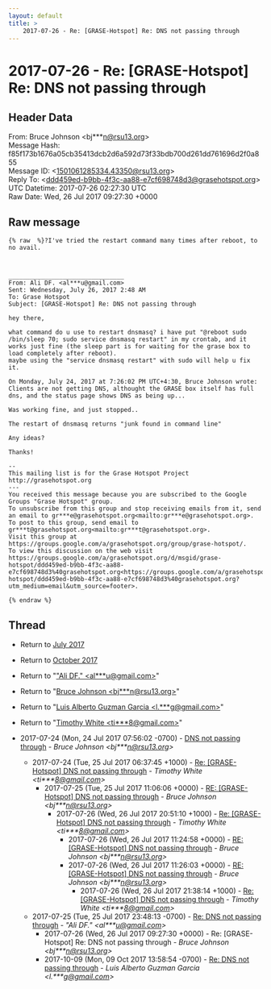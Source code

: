 ```yaml
---
layout: default
title: >
    2017-07-26 - Re: [GRASE-Hotspot] Re: DNS not passing through
---
```


# 2017-07-26 - Re: [GRASE-Hotspot] Re: DNS not passing through

## Header Data

From: Bruce Johnson \<bj***n@rsu13.org\><br>
Message Hash: f85f173b1676a05cb35413dcb2d6a592d73f33bdb700d261dd761696d2f0a855<br>
Message ID: \<1501061285334.43350@rsu13.org\><br>
Reply To: \<ddd459ed-b9bb-4f3c-aa88-e7cf698748d3@grasehotspot.org\><br>
UTC Datetime: 2017-07-26 02:27:30 UTC<br>
Raw Date: Wed, 26 Jul 2017 09:27:30 +0000<br>

## Raw message

```
{% raw  %}?I've tried the restart command many times after reboot, to no avail.



________________________________
From: Ali DF. <al***u@gmail.com>
Sent: Wednesday, July 26, 2017 2:48 AM
To: Grase Hotspot
Subject: [GRASE-Hotspot] Re: DNS not passing through

hey there,

what command do u use to restart dnsmasq? i have put "@reboot sudo /bin/sleep 70; sudo service dnsmasq restart" in my crontab, and it works just fine (the sleep part is for waiting for the grase box to load completely after reboot).
maybe using the "service dnsmasq restart" with sudo will help u fix it.

On Monday, July 24, 2017 at 7:26:02 PM UTC+4:30, Bruce Johnson wrote:
Clients are not getting DNS, althought the GRASE box itself has full dns, and the status page shows DNS as being up...

Was working fine, and just stopped..

The restart of dnsmasq returns "junk found in command line"

Any ideas?

Thanks!

--
This mailing list is for the Grase Hotspot Project http://grasehotspot.org
---
You received this message because you are subscribed to the Google Groups "Grase Hotspot" group.
To unsubscribe from this group and stop receiving emails from it, send an email to gr***e@grasehotspot.org<mailto:gr***e@grasehotspot.org>.
To post to this group, send email to gr***t@grasehotspot.org<mailto:gr***t@grasehotspot.org>.
Visit this group at https://groups.google.com/a/grasehotspot.org/group/grase-hotspot/.
To view this discussion on the web visit https://groups.google.com/a/grasehotspot.org/d/msgid/grase-hotspot/ddd459ed-b9bb-4f3c-aa88-e7cf698748d3%40grasehotspot.org<https://groups.google.com/a/grasehotspot.org/d/msgid/grase-hotspot/ddd459ed-b9bb-4f3c-aa88-e7cf698748d3%40grasehotspot.org?utm_medium=email&utm_source=footer>.

{% endraw %}
```

## Thread

+ Return to [July 2017](/archive/2017/07)
+ Return to [October 2017](/archive/2017/10)

+ Return to "["Ali DF." <al***u<span>@</span>gmail.com>](/authors/al___u_at_gmail_com)"
+ Return to "[Bruce Johnson <bj***n<span>@</span>rsu13.org>](/authors/bj___n_at_rsu13_org)"
+ Return to "[Luis Alberto Guzman Garcia <l.***g<span>@</span>gmail.com>](/authors/l____g_at_gmail_com)"
+ Return to "[Timothy White <ti***8<span>@</span>gmail.com>](/authors/ti___8_at_gmail_com)"

+ 2017-07-24 (Mon, 24 Jul 2017 07:56:02 -0700) - [DNS not passing through](/archive/2017/07/cdb7a9c4333a98ebec3c8e821485bb2d3ebaae3ffdf7b05061dab9a697c3ce83) - _Bruce Johnson \<bj***n@rsu13.org\>_
  + 2017-07-24 (Tue, 25 Jul 2017 06:37:45 +1000) - [Re: [GRASE-Hotspot] DNS not passing through](/archive/2017/07/8d27a19e6751471b6d498cca6580544acc7ac61ae7762d187412ba696ef21f25) - _Timothy White \<ti***8@gmail.com\>_
    + 2017-07-25 (Tue, 25 Jul 2017 11:06:06 +0000) - [RE: [GRASE-Hotspot] DNS not passing through](/archive/2017/07/57c01a2cf4b7b2edca7f33013c06a6b56b79c8c3dcb155d6002c9b11f27a3090) - _Bruce Johnson \<bj***n@rsu13.org\>_
      + 2017-07-26 (Wed, 26 Jul 2017 20:51:10 +1000) - [Re: [GRASE-Hotspot] DNS not passing through](/archive/2017/07/25b9c76475f7a46b87df7fb5f0f4a5020c8e2cf7ee5c7e73455fbb523a84b112) - _Timothy White \<ti***8@gmail.com\>_
        + 2017-07-26 (Wed, 26 Jul 2017 11:24:58 +0000) - [RE: [GRASE-Hotspot] DNS not passing through](/archive/2017/07/c64178477996ac32d637955c4dd1531ab71d4b95dd9cc1fa4fe3f4c5f5e55e69) - _Bruce Johnson \<bj***n@rsu13.org\>_
        + 2017-07-26 (Wed, 26 Jul 2017 11:26:03 +0000) - [RE: [GRASE-Hotspot] DNS not passing through](/archive/2017/07/6150407a365d443579bb628766f84766b6646227affc745a4b6c027bfc6ce3a1) - _Bruce Johnson \<bj***n@rsu13.org\>_
          + 2017-07-26 (Wed, 26 Jul 2017 21:38:14 +1000) - [Re: [GRASE-Hotspot] DNS not passing through](/archive/2017/07/0d56db37953115bdc2f361e911ff1d64b07c02ca340cb7daee4d0f3161753a4a) - _Timothy White \<ti***8@gmail.com\>_
  + 2017-07-25 (Tue, 25 Jul 2017 23:48:13 -0700) - [Re: DNS not passing through](/archive/2017/07/15fe4cb59284b81ecb48f57144e97c075bd990324fa91843051f6f32d7821c9d) - _"Ali DF." \<al***u@gmail.com\>_
    + 2017-07-26 (Wed, 26 Jul 2017 09:27:30 +0000) - Re: [GRASE-Hotspot] Re: DNS not passing through - _Bruce Johnson \<bj***n@rsu13.org\>_
    + 2017-10-09 (Mon, 09 Oct 2017 13:58:54 -0700) - [Re: DNS not passing through](/archive/2017/10/13a1a646fe42a057f1d80a858c49cc1e9bf5004d7ec5bada4d4cab44345aedaf) - _Luis Alberto Guzman Garcia \<l.***g@gmail.com\>_

